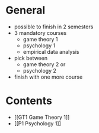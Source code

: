 # General
- possible to finish in 2 semesters
- 3 mandatory courses
	- game theory 1
	- psychology 1
	- empirical data analysis
- pick between 
	- game theory 2 or
	- psychology 2
- finish with one more course
# Contents
- [[GT1 Game Theory 1]]
- [[P1 Psychology 1]]
